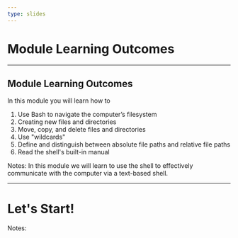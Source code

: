 ```yaml
---
type: slides
---
```


# Module Learning Outcomes

---

## Module Learning Outcomes

In this module you will learn how to

1. Use Bash to navigate the computer’s filesystem
2. Creating new files and directories
3. Move, copy, and delete files and directories
4. Use "wildcards"
5. Define and distinguish between absolute file paths and relative file paths
6. Read the shell's built-in manual

Notes:
In this module we will learn to use the shell to effectively communicate with the computer via a text-based shell.

---

# Let's Start!

Notes:

<br>
